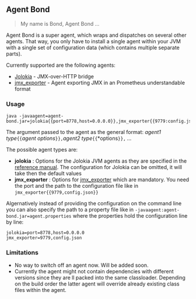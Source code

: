 ## Agent Bond

> My name is Bond, Agent Bond ...

Agent Bond is a super agent, which wraps and dispatches on several
other agents. That way, you only have to install a single agent within
your JVM with a single set of configuration data (which contains
multiple separate parts). 

Currently supported are the following agents:

* [Jolokia](https://github.com/rhuss/jolokia) - JMX-over-HTTP bridge
* [jmx_exporter](https://github.com/prometheus/jmx_exporter) - Agent
exporting JMX in an Prometheus understandable format

### Usage

```
java -javaagent=agent-bond.jar=jolokia{{port=8778,host=0.0.0.0}},jmx_exporter{{9779:config.json}}
```

The argument passed to the agent as the general format: *agent1 type*`{{`*agent options*`}},`*agent2 type*`{{`*options`}},` *...* 

The possible agent types are:

* **jolokia** : Options for the Jolokia JVM agents as they are specified in the [reference manual](https://jolokia.org/reference/html/agents.html#jvm-agent). 
  The configuration for Jolokia can be omitted, it will take then the default values
* **jmx_exporter** : Options for [jmx_exporter](https://github.com/prometheus/jmx_exporter) which are mandatory. You need the port and the path to the 
  configuration file like in `jmx_exporter{{9779,config.json}}` 
 
Algernatively instead of providing the configuration on the command line you can also specify the path to 
a property file like in `-javaagent:agent-bond.jar=agent.properties` where the properties hold the configuration
line by line:

```
jolokia=port=8778,host=0.0.0.0
jmx_exporter=9779,config.json
```

### Limitations

* No way to switch off an agent now. Will be added soon.
* Currently the agent might not contain dependencies with different versions since 
  they are ll packed into the same classloader. Depending on the build order the latter 
  agent will override already existing class files within the agent.
